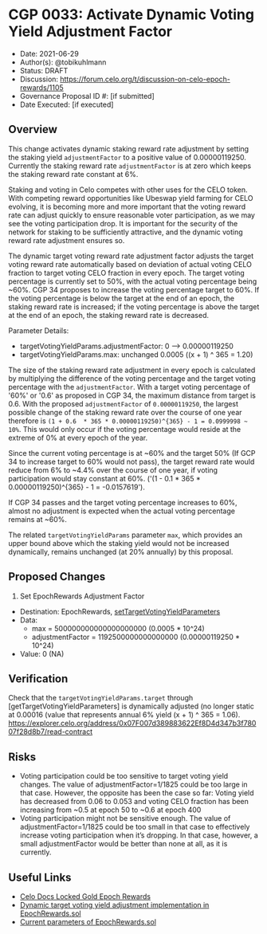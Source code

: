 # CGP 0033: Activate Dynamic Voting Yield Adjustment Factor

- Date: 2021-06-29
- Author(s): @tobikuhlmann
- Status: DRAFT
- Discussion: https://forum.celo.org/t/discussion-on-celo-epoch-rewards/1105
- Governance Proposal ID #: [if submitted]
- Date Executed: [if executed]

## Overview

This change activates dynamic staking reward rate adjustment by setting the staking yield `adjustmentFactor` to a positive value of 0.00000119250. Currently the staking reward rate `adjustmentFactor` is at zero which keeps the staking reward rate constant at 6%. 

Staking and voting in Celo competes with other uses for the CELO token. With competing reward opportunities like Ubeswap yield farming for CELO evolving, it is becoming more and more important that the voting reward rate can adjust quickly to ensure reasonable voter participation, as we may see the voting participation drop. It is important for the security of the network for staking to be sufficiently attractive, and the dynamic voting reward rate adjustment ensures so. 

The dynamic target voting reward rate adjustment factor adjusts the target voting reward rate automatically based on deviation of actual voting CELO fraction to target voting CELO fraction in every epoch. The target voting percentage is currently set to 50%, with the actual voting percentage being ~60%.  CGP 34 proposes to increase the voting percentage target to 60%. If the voting percentage is below the target at the end of an epoch, the staking reward rate is increased; if the voting percentage is above the target at the end of an epoch, the staking reward rate is decreased.

Parameter Details:

- targetVotingYieldParams.adjustmentFactor: 0 --> 0.00000119250
- targetVotingYieldParams.max: unchanged 0.0005 ((x + 1) ^ 365 = 1.20)

The size of the staking reward rate adjustment in every epoch is calculated by multiplying the difference of the voting percentage and the target voting percentage with the `adjustmentFactor`. With a target voting percentage of '60%' or '0.6' as proposed in CGP 34, the maximum distance from target is $0.6$. With the proposed `adjustmentFactor` of `0.00000119250`, the largest possible change of the staking reward rate over the course of one year therefore is `(1 + 0.6  * 365 * 0.00000119250)^{365} - 1 = 0.0999998 ~ 10%`. This would only occur if the voting percentage would reside at the extreme of 0% at every epoch of the year. 

Since the current voting percentage is at ~60% and the target 50% (If GCP 34 to increase target to 60% would not pass), the target reward rate would reduce from 6% to ~4.4% over the course of one year, if voting participation would stay constant at 60%. ('(1 - 0.1 * 365 * 0.00000119250)^{365} - 1 = -0.0157619'). 

If CGP 34 passes and the target voting percentage increases to 60%, almost no adjustment is expected when the actual voting percentage remains at ~60%.

The related `targetVotingYieldParams` parameter `max`, which provides an upper bound above which the staking yield would not be increased dynamically, remains unchanged (at 20% annually) by this proposal.


## Proposed Changes

1. Set EpochRewards Adjustment Factor
  - Destination: EpochRewards, [setTargetVotingYieldParameters](https://github.com/celo-org/celo-monorepo/blob/master/packages/protocol/contracts/governance/EpochRewards.sol#L293)
  - Data: 
    - max = 500000000000000000000 (0.0005 * 10^24)
    - adjustmentFactor = 1192500000000000000 (0.00000119250 * 10^24)
  - Value: 0 (NA)


## Verification

Check that the `targetVotingYieldParams.target` through [getTargetVotingYieldParameters] is dynamically adjusted (no longer static at 0.00016 (value that represents annual 6% yield (x + 1) ^ 365 = 1.06).
https://explorer.celo.org/address/0x07F007d389883622Ef8D4d347b3f78007f28d8b7/read-contract


## Risks
- Voting participation could be too sensitive to target voting yield changes. The value of adjustmentFactor=1/1825 could be too large in that case. However, the opposite has been the case so far: Voting yield has decreased from 0.06 to 0.053 and voting CELO fraction has been increasing from ~0.5 at epoch 50 to ~0.6 at epoch 400
- Voting participation might not be sensitive enough. The value of adjustmentFactor=1/1825 could be too small in that case to effectively increase voting participation when it’s dropping. In that case, however, a small adjustmentFactor would be better than none at all, as it is currently.


## Useful Links
* [Celo Docs Locked Gold Epoch Rewards](https://docs.celo.org/celo-codebase/protocol/proof-of-stake/epoch-rewards/locked-gold-rewards)
* [Dynamic target voting yield adjustment implementation in EpochRewards.sol](https://github.com/celo-org/celo-monorepo/blob/master/packages/protocol/contracts/governance/EpochRewards.sol#L448)
* [Current parameters of EpochRewards.sol](https://explorer.celo.org/address/0x07F007d389883622Ef8D4d347b3f78007f28d8b7/read-contract)
